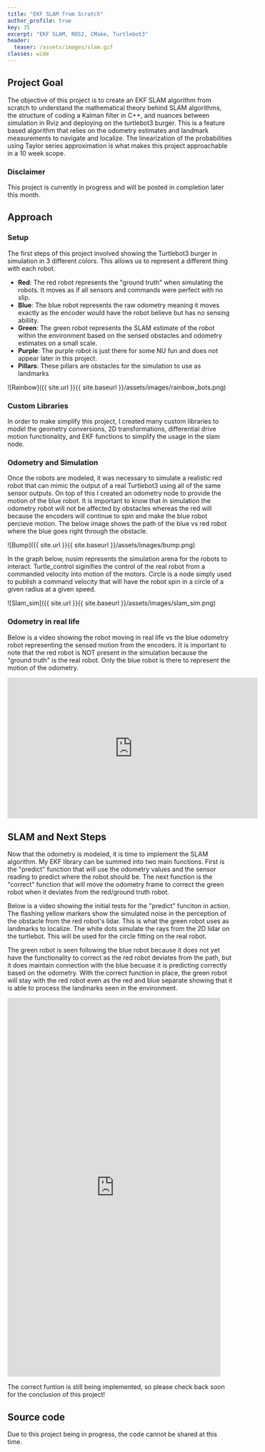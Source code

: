 ```yaml
---
title: "EKF SLAM from Scratch"
author_profile: true
key: 35
excerpt: "EKF SLAM, ROS2, CMake, Turtlebot3"
header:
  teaser: /assets/images/slam.gif
classes: wide
---
```


## Project Goal
The objective of this project is to create an EKF SLAM algorithm from scratch to understand the mathematical theory behind SLAM algorithms, the structure of coding a Kalman filter in C++, and nuances between simulation in Rviz and deploying on the turtlebot3 burger. This is a feature based algorithm that relies on the odometry estimates and landmark measurements to navigate and localize. The linearization of the probabilities using Taylor series approximation is what makes this project approachable in a 10 week scope.

### Disclaimer
This project is currently in progress and will be posted in completion later this month. 

## Approach
### Setup
The first steps of this project involved showing the Turtlebot3 burger in simulation in 3 different colors. This allows us to represent a different thing with each robot.
- **Red**: The red robot represents the "ground truth" when simulating the robots. It moves as if all sensors and commands were perfect with no slip.
- **Blue**: The blue robot represents the raw odometry meaning it moves exactly as the encoder would have the robot believe but has no sensing abiliity.
- **Green**: The green robot represents the SLAM estimate of the robot within the environment based on the sensed obstacles and odometry estimates on a small scale.
- **Purple**: The purple robot is just there for some NU fun and does not appear later in this project.
- **Pillars**: These pillars are obstacles for the simulation to use as landmarks

![Rainbow]({{ site.url }}{{ site.baseurl }}/assets/images/rainbow_bots.png)

### Custom Libraries
In order to make simplify this project, I created many custom libraries to model the geometry conversions, 2D transformations, differential drive motion functionality, and EKF functions to simplify the usage in the slam node.

### Odometry and Simulation
Once the robots are modeled, it was necessary to simulate a realistic red robot that can mimic the output of a real Turtlebot3 using all of the same sensor outputs. On top of this I created an odometry node to provide the motion of the blue robot. It is important to know that in simulation the odometry robot will not be affected by obstacles whereas the red will because the encoders will continue to spin and make the blue robot percieve motion. The below image shows the path of the blue vs red robot where the blue goes right through the obstacle.

![Bump]({{ site.url }}{{ site.baseurl }}/assets/images/bump.png)

In the graph below, nusim represents the simulation arena for the robots to interact. Turtle_control siginifies the control of the real robot from a commanded velocity into motion of the motors. Circle is a node simply used to publish a command velocity that will have the robot spin in a circle of a given radius at a given speed.

![Slam_sim]({{ site.url }}{{ site.baseurl }}/assets/images/slam_sim.png)

### Odometry in real life
Below is a video showing the robot moving in real life vs the blue odometry robot representing the sensed motion from the encoders. It is important to note that the red robot is NOT present in the simulation because the "ground truth" is the real robot. Only the blue robot is there to represent the motion of the odometry.

<iframe width="560" height="315" src="https://www.youtube.com/embed/R4qmPgDp4uU?si=0jCmN6XXKzggd_6W" title="YouTube video player" frameborder="0" allow="accelerometer; autoplay; clipboard-write; encrypted-media; gyroscope; picture-in-picture; web-share" allowfullscreen></iframe>

## SLAM and Next Steps
Now that the odometry is modeled, it is time to implement the SLAM algorithm. My EKF library can be summed into two main functions. First is the "predict" function that will use the odometry values and the sensor reading to predict where the robot should be. The next function is the "correct" function that will move the odometry frame to correct the green robot when it deviates from the red/ground truth robot.

Below is a video showing the initial tests for the "predict" funciton in action. The flashing yellow markers show the simulated noise in the perception of the obstacle from the red robot's lidar. This is what the green robot uses as landmarks to localize. The white dots simulate the rays from the 2D lidar on the turtlebot. This will be used for the circle fitting on the real robot.

The green robot is seen following the blue robot because it does not yet have the functionality to correct as the red robot deviates from the path, but it does maintain connection with the blue becuase it is predicting correctly based on the odometry. With the correct function in place, the green robot will stay with the red robot even as the red and blue separate showing that it is able to process the landmarks seen in the environment.

<iframe width="477" height="848" src="https://www.youtube.com/embed/gQeu4aqvpUw" title="EKF SLAM Predict Funtion" frameborder="0" allow="accelerometer; autoplay; clipboard-write; encrypted-media; gyroscope; picture-in-picture; web-share" allowfullscreen></iframe>

The correct funtion is still being implemented, so please check back soon for the conclusion of this project!

## Source code
Due to this project being in progress, the code cannot be shared at this time.


<!-- - [Github repo](https://github.com/Schelbert197/final-project-me495/tree/main) -->